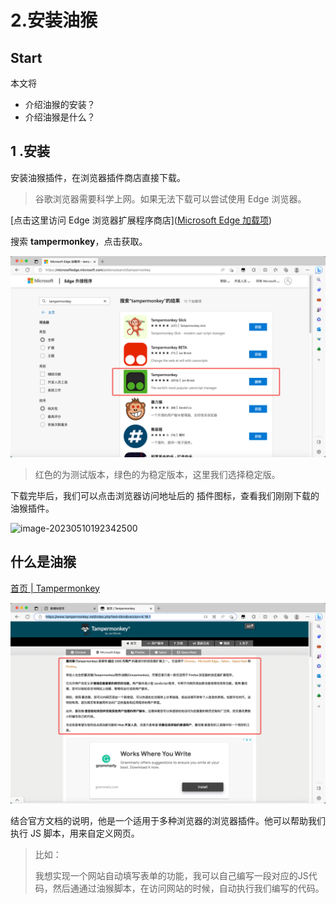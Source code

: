 # 2.安装油猴



## Start

本文将

+ 介绍油猴的安装？
+ 介绍油猴是什么？





## 1 .安装

安装油猴插件，在浏览器插件商店直接下载。

> 谷歌浏览器需要科学上网。如果无法下载可以尝试使用 Edge 浏览器。



[点击这里访问 Edge 浏览器扩展程序商店]([Microsoft Edge 加载项](https://microsoftedge.microsoft.com/addons/Microsoft-Edge-Extensions-Home))



搜索 **tampermonkey**，点击获取。



![image-20230510192104262](../../.vuepress/public/bookImages/2.安装油猴/image-20230510192104262.png)



> 红色的为测试版本，绿色的为稳定版本，这里我们选择稳定版。

下载完毕后，我们可以点击浏览器访问地址后的 插件图标，查看我们刚刚下载的油猴插件。



![image-20230510192342500](../../.vuepress/public/bookImages/2.安装油猴/image-20230510192342500.png)



## 什么是油猴

[首页 | Tampermonkey](https://www.tampermonkey.net/index.php?ext=iikm&version=4.18.1)

![image-20230510192523844](../../.vuepress/public/bookImages/2.安装油猴/image-20230510192523844.png)





结合官方文档的说明，他是一个适用于多种浏览器的浏览器插件。他可以帮助我们执行 JS 脚本，用来自定义网页。



>比如：
>
>我想实现一个网站自动填写表单的功能，我可以自己编写一段对应的JS代码，然后通通过油猴脚本，在访问网站的时候，自动执行我们编写的代码。



